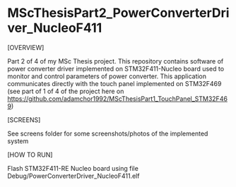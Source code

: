 # MScThesisPart2_PowerConverterDriver_NucleoF411
[OVERVIEW]

Part 2 of 4 of my MSc Thesis project. This repository contains software of power converter driver implemented on STM32F411-Nucleo board used to monitor and control parameters of power converter. This application communicates directly with the touch panel implemented on STM32F469 (see part of 1 of 4 of the project here on  https://github.com/adamchor1992/MScThesisPart1_TouchPanel_STM32F469)

[SCREENS]

See screens folder for some screenshots/photos of the implemented system

[HOW TO RUN]

Flash STM32F411-RE Nucleo board using file Debug/PowerConverterDriver_NucleoF411.elf

